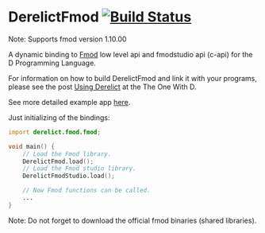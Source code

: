 DerelictFmod [![Build Status](https://travis-ci.org/Extrawurst/DerelictFmod.svg)](https://travis-ci.org/Extrawurst/DerelictFmod)
============

Note:
Supports fmod version 1.10.00

A dynamic binding to [Fmod](http://www.fmod.org/) low level api and fmodstudio api (c-api) for the D Programming Language.

For information on how to build DerelictFmod and link it with your programs, please see the post [Using Derelict](https://derelictorg.github.io/using.html) at the The One With D.

See more detailed example app [here](source/app.d).

Just initializing of the bindings:

```D
import derelict.fmod.fmod;

void main() {
    // Load the Fmod library.
    DerelictFmod.load();
    // Load the Fmod studio library.
    DerelictFmodStudio.load();

    // Now Fmod functions can be called.
    ...
}
```

Note: Do not forget to download the official fmod binaries (shared libraries).
